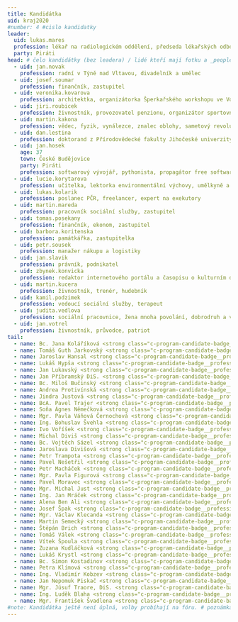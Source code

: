 ```yaml
---
title: Kandidátka
uid: kraj2020
#number: 4 #cislo kandidatky
leader:
  uid: lukas.mares
  profession: lékař na radiologickém oddělení, předseda lékařských odborů, hráč frisbee
  party: Piráti
head: # čelo kandidátky (bez leadera) / lidé kteří mají fotku a _people/jmeno.md
  - uid: jan.novak
    profession: radní v Týně nad Vltavou, divadelník a umělec
  - uid: josef.soumar
    profession: finančník, zastupitel
  - uid: veronika.kovarova
    profession: architektka, organizátorka Šperkařského workshopu ve Volyni,	bojovnice za pestrou krajinu a kvalitní veřejný prostor
  - uid: jiri.roubicek
    profession: živnostník, provozovatel penzionu, organizátor sportovních a kulturních akcí, propagátor skateboardingu
  - uid: martin.kakona
    profession: vědec, fyzik, vynálezce, znalec oblohy, sametový revolucionář a konstruktér prvních mikropočítačů
  - uid: dan.lestina
    profession: doktorand z Přírodovědecké fakulty Jihočeské univerzity, expert na motýle a jiné živočichy
  - uid: jan.hosek
    age: 37
    town: České Budějovice
    party: Piráti
    profession: softwarový vývojář, pythonista, propagátor free software, datový analytik, amatérský sinolog
  - uid: lucie.korytarova
    profession: učitelka, lektorka environmentální výchovy, umělkyně a milovnice japonských mečů
  - uid: lukas.kolarik
    profession: poslanec PČR, freelancer, expert na exekutory
  - uid: martin.mareda
    profession: pracovník sociální služby, zastupitel
  - uid: tomas.posekany
    profession: finančník, ekonom, zastupitel
  - uid: barbora.koritenska
    profession: památkářka, zastupitelka
  - uid: petr.sousek
    profession: manažer nákupu a logistiky
  - uid: jan.slavik
    profession: právník, podnikatel
  - uid: zbynek.konvicka
    profession: redaktor internetového portálu a časopisu o kulturním dědictví, pořadatel kulturních akcí, zastupitel
  - uid: martin.kucera
    profession: živnostník, trenér, hudebník
  - uid: kamil.podzimek
    profession: vedoucí sociální služby, terapeut
  - uid: judita.vedlova
    profession: sociální pracovnice, žena mnoha povolání, dobrodruh a vizionář
  - uid: jan.votrel
    profession: živnostník, průvodce, patriot
tail: 
  - name: Bc. Jana Koláříková <strong class="c-program-candidate-badge__profession">OSVČ, HR manažerka, školitelka vzdělávacích kurzů pro dospělé</strong>
  - name: Tomáš Guth Jarkovský <strong class="c-program-candidate-badge__profession">politický poradce, autor a organizátor rolových her, programátor, analytik</strong>
  - name: Jaroslav Hansal <strong class="c-program-candidate-badge__profession">programátor, jednatel IT a dopravní firmy</strong>
  - name: Lukáš Hypša <strong class="c-program-candidate-badge__profession">student, programátor</strong>
  - name: Jan Lukavský <strong class="c-program-candidate-badge__profession">živnostník, zastupitel</strong>
  - name: Jan Příbramský DiS. <strong class="c-program-candidate-badge__profession">radní, vedoucí výroby a IT</strong>
  - name: Bc. Miloš Bučinský <strong class="c-program-candidate-badge__profession">informatik, fotograf, zastupitel</strong>
  - name: Andrea Protivínská <strong class="c-program-candidate-badge__profession">cukrářka, nyní v domácnosti pečující o osobu blízkou</strong>
  - name: Jindra Justová <strong class="c-program-candidate-badge__profession">operátorka, textařka, aktivistka</strong>
  - name: BcA. Pavel Trajer <strong class="c-program-candidate-badge__profession">OSVČ, zastupitel</strong>
  - name: Soňa Ágnes Němečková <strong class="c-program-candidate-badge__profession">členka výboru pro práva dítěte při vládě ČR</strong>
  - name: Mgr. Pavla Váňová Černochová <strong class="c-program-candidate-badge__profession">vedoucí muzea</strong>
  - name: Ing. Bohuslav Švehla <strong class="c-program-candidate-badge__profession">projektový manažer</strong>
  - name: Ivo Voříšek <strong class="c-program-candidate-badge__profession">manažer, produkční</strong>
  - name: Michal Diviš <strong class="c-program-candidate-badge__profession">účetní, hokejový rozhodčí</strong>
  - name: Bc. Vojtěch Sázel <strong class="c-program-candidate-badge__profession">programátor</strong>
  - name: Jaroslava Divišová <strong class="c-program-candidate-badge__profession">administrativní pracovnice, předsedkyně spolku Klíček Radomyšl</strong>
  - name: Petr Trampota <strong class="c-program-candidate-badge__profession">technik</strong>
  - name: Pavel Nešetřil <strong class="c-program-candidate-badge__profession">key account manager</strong>
  - name: Petr Macháček <strong class="c-program-candidate-badge__profession">student</strong>
  - name: Mgr. Pavla Figurová <strong class="c-program-candidate-badge__profession">učitelka na gymnáziu</strong>
  - name: Pavel Moravec <strong class="c-program-candidate-badge__profession">IT specialista</strong>
  - name: Mgr. Michal Just <strong class="c-program-candidate-badge__profession">zemědělec, pedagog, filosof</strong>
  - name: Ing. Jan Mráček <strong class="c-program-candidate-badge__profession">softwarový architekt</strong>
  - name: Alena Ben Ali <strong class="c-program-candidate-badge__profession">operátor callcentra</strong>
  - name: Josef Špak <strong class="c-program-candidate-badge__profession">programátor, zastupitel</strong> 
  - name: Mgr. Václav Klecanda <strong class="c-program-candidate-badge__profession">programátor, systémový architekt, místostarosta města Tábora</strong>
  - name: Martin Semecký <strong class="c-program-candidate-badge__profession">živnostník</strong>
  - name: Štěpán Brich <strong class="c-program-candidate-badge__profession">student</strong>
  - name: Tomáš Válek <strong class="c-program-candidate-badge__profession">správa sítí a prodej HW</strong>
  - name: Vítek Špoula <strong class="c-program-candidate-badge__profession">student, člen regionálního spolku, judista</strong>
  - name: Zuzana Kudláčková <strong class="c-program-candidate-badge__profession">asistentka poslance, zastupitelka</strong> 
  - name: Lukáš Krystl <strong class="c-program-candidate-badge__profession">designer koupelen a bytových interiérů, házenkář ve 2. lize TJ Lokomotiva České Budějovice</strong>
  - name: Bc. Simon Kostadinov <strong class="c-program-candidate-badge__profession">technolog v jaderné elektrárně, zastupitel</strong>
  - name: Petra Klímová <strong class="c-program-candidate-badge__profession">pracovnice poštovní přepážky</strong>
  - name: Ing. Vladimír Kobzev <strong class="c-program-candidate-badge__profession">progamátor, cestovatel</strong>
  - name: Jan Nepomuk Piskač <strong class="c-program-candidate-badge__profession">Jukeboxer, Nádeník, Pedagog</strong>
  - name: Mgr. Júsuf Traore, DiS. <strong class="c-program-candidate-badge__profession">vedoucí odboru sociálních věcí, zdravotnictví a školství městského úřadu</strong>
  - name: Ing. Luděk Blaha <strong class="c-program-candidate-badge__profession">učitel</strong>
  - name: Mgr. František Švadlena <strong class="c-program-candidate-badge__profession">právník, pořadatel hudebního festivalu</strong>
#note: Kandidátka ještě není úplná, volby probíhají na fóru. # poznámka pod kanidátku
---
```

